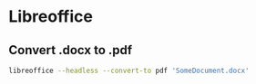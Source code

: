 # Libreoffice

## Convert .docx to .pdf

```bash
libreoffice --headless --convert-to pdf 'SomeDocument.docx'
```
